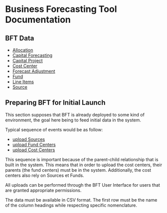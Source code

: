 # Business Forecasting Tool Documentation

## BFT Data

- [Allocation](docs/allocation/)
- [Capital Forecasting](docs/capital-forecasting)
- [Capital Project](docs/capitalproject/)
- [Cost Center](docs/costcenter/)
- [Forecast Adjustment ](docs/forecast-adjustment/)
- [Fund](docs/fund/)
- [Line Items](docs/line-items/)
- [Source](docs/source/)


## Preparing BFT for Initial Launch

This section supposes that BFT is already deployed to some kind of environment, the goal here being to feed initial data in the system.

Typical sequence of events would be as follow:

-   [upload Sources](docs/source/index.md#uploading-sources)
-   [upload Fund Centers](docs/fundcenter/index.md#upload-fund-center)
-   [upload Cost Centers](docs/costcenter/index.md#upload-cost-center)

This sequence is important because of the parent-child relationship that is built in the system. This means that in order to upload the cost centers, their parents (the fund centers) must be in the system. Additionally, the cost centers also rely on Sources et Funds.

All uploads can be performed through the BFT User Interface for users that are granted appropriate permissions.

The data must be available in CSV format. The first row must be the name of the column headings while respecting specific nomenclature.
